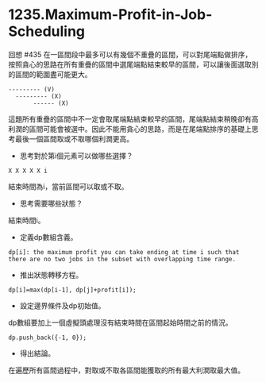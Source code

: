 # 1235.Maximum-Profit-in-Job-Scheduling

回想 #435 在一區間段中最多可以有幾個不重疊的區間，可以對尾端點做排序，按照貪心的思路在所有重疊的區間中選尾端點結束較早的區間，可以讓後面選取別的區間的範圍盡可能更大。

```
--------- (V)
  --------- (X)
       ------ (X)
```

這題所有重疊的區間中不一定會取尾端點結束較早的區間，尾端點結束稍晚卻有高利潤的區間可能會被選中。因此不能用貪心的思路，而是在尾端點排序的基礎上思考最後一個區間取或不取哪個利潤更高。

- 思考對於第i個元素可以做哪些選擇？

```
X X X X X i
```

結束時間為i，當前區間可以取或不取。

- 思考需要哪些狀態？

結束時間i。

- 定義dp數組含義。

```
dp[i]: the maximum profit you can take ending at time i such that there are no two jobs in the subset with overlapping time range.
```

- 推出狀態轉移方程。

```
dp[i]=max(dp[i-1], dp[j]+profit[i]);
```

- 設定邊界條件及dp初始值。

dp數組要加上一個虛擬頭處理沒有結束時間在區間起始時間之前的情況。

```
dp.push_back({-1, 0});
```

- 得出結論。

在遍歷所有區間過程中，對取或不取各區間能獲取的所有最大利潤取最大值。

